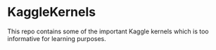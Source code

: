 # KaggleKernels
This repo contains some of the important Kaggle kernels which is too informative for learning purposes. 
